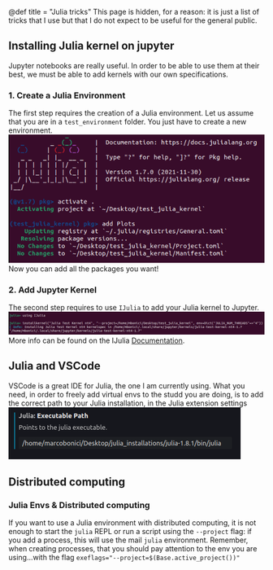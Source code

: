 @def title = "Julia tricks"
This page is hidden, for a reason: it is just a list of tricks that I use but that I do not expect to be useful for the general public.

## Installing Julia kernel on jupyter

Jupyter notebooks are really useful. In order to be able to use them at their best, we must be able to add kernels with our own specifications.

### 1. Create a Julia Environment
The first step requires the creation of a Julia environment.
Let us assume that you are in a `test_environment` folder. You just have to create a new environment.
![create_env](/assets/julia-tricks/create_env.png)
Now you can add all the packages you want!
### 2. Add Jupyter Kernel
The second step requires to use `IJulia` to add your Julia kernel to Jupyter.
![add_kernel](/assets/julia-tricks/add_kernel.png)
More info can be found on the IJulia [Documentation](https://julialang.github.io/IJulia.jl/stable/manual/installation/#Installing-additional-Julia-kernels).

## Julia and VSCode
VSCode is a great IDE for Julia, the one I am currently using. What you need, in order to freely add virtual envs to the studd you are doing, is to add the correct path to your Julia installation, in the Julia extension settings
![set_vscode](/assets/julia-tricks/vscode_set_julia_path.png)


## Distributed computing

### Julia Envs & Distributed computing
If you want to use a Julia environment with distributed computing, it is not enough to start the `julia` REPL or run a script using the `--project` flag: if you add a process, this will use the mail `julia` environment.
Remember, when creating processes, that you should pay attention to the env you are using...with the flag `exeflags="--project=$(Base.active_project())"`